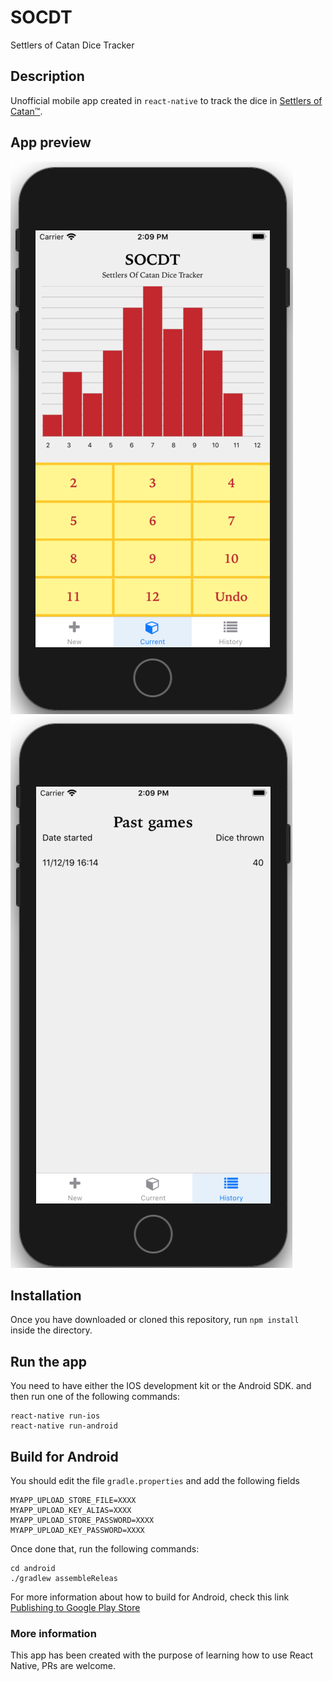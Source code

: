 # SOCDT
Settlers of Catan Dice Tracker

## Description
Unofficial mobile app created in `react-native` to track the dice in <a href="https://www.catan.com/">Settlers of Catan™</a>.

## App preview
![Game screen](screenshots/1.png "Game screen")
![List of games screen](screenshots/2.png "List of games screen")

## Installation
Once you have downloaded or cloned this repository, run `npm install` inside the directory.

## Run the app
You need to have either the IOS development kit or the Android SDK. and then run one of the following commands:
```
react-native run-ios
react-native run-android
```

## Build for Android
You should edit the file `gradle.properties` and add the following fields
```
MYAPP_UPLOAD_STORE_FILE=XXXX
MYAPP_UPLOAD_KEY_ALIAS=XXXX
MYAPP_UPLOAD_STORE_PASSWORD=XXXX
MYAPP_UPLOAD_KEY_PASSWORD=XXXX
```

Once done that, run the following commands:

```
cd android
./gradlew assembleReleas
```

For more information about how to build for Android, check this link <a href="https://facebook.github.io/react-native/docs/signed-apk-android">Publishing to Google Play Store</a>

### More information
This app has been created with the purpose of learning how to use React Native, PRs are welcome.
